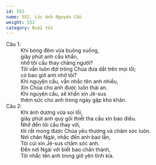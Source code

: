 ```yaml
---
id: 552
name: 552. Lúc Anh Nguyện Cầu
weight: 552
category: Buổi tối
---
```

<dl><dt>Câu 1:</dt><dd data-verse="1">Khi bóng đêm vừa buông xuống, <br/>giây phút anh cầu khẩn, <br/>nhớ tôi cầu thay chăng người? <br/>Tôi vẫn luôn đợi trông Chúa đưa dắt trên mọi lối; <br/>có bao giờ anh nhớ tôi? <br/>Khi nguyện cầu, vẫn nhắc tên anh nhiều, <br/>Xin Chúa cho anh được luôn thái an. <br/>Khi nguyện cầu, sẽ khẩn xin Jê-sus <br/>thêm sức cho anh trong ngày gặp khó khăn. </dd><dt>Câu 2:</dt><dd data-verse="2">Khi ánh dương vừa soi lối, <br/>giây phút anh quỳ gối thiết tha cầu xin bao điều. <br/>Nhớ đến tôi cầu thay với, <br/>tôi rất mong được Chúa yêu thương và chăm sóc luôn. <br/>Nơi chân Ngài, nhắc đến anh bao lần, <br/>Tôi cúi xin Jê-sus chăm sóc anh. <br/>Ðến nơi Ngài với biết bao chân thành, <br/>Tôi nhắc tên anh trong giờ yên tĩnh kia. </dd></dl>

